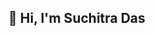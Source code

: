 👋 Hi, I'm Suchitra Das
---------------------------------------------------------------------------------
